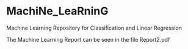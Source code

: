 # MachiNe_LeaRninG
Machine Learning Repository for Classification and Linear Regression 

The Machine Learning Report can be seen in the file Report2.pdf
